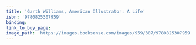 ```yaml
---
title: 'Garth Williams, American Illustrator: A Life'
isbn: '9780825307959'
binding:
link_to_buy_page:
image_path: 'https://images.booksense.com/images/959/307/9780825307959.jpg'
---
```



